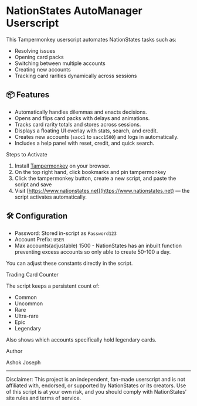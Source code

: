 # NationStates AutoManager Userscript

This Tampermonkey userscript automates NationStates tasks such as:
- Resolving issues
- Opening card packs
- Switching between multiple accounts
- Creating new accounts
- Tracking card rarities dynamically across sessions

## 📦 Features

- Automatically handles dilemmas and enacts decisions.
- Opens and flips card packs with delays and animations.
- Tracks card rarity totals and stores across sessions.
- Displays a floating UI overlay with stats, search, and credit.
- Creates new accounts (`sacc1` to `sacc1500`) and logs in automatically.
- Includes a help panel with reset, credit, and quick search.

Steps to Activate

1. Install [Tampermonkey](https://www.tampermonkey.net/) on your browser.
2. On the top right hand, click bookmarks and pin tampermonkey
3. Click the tampermonkey button, create a new script, and paste the script and save
4. Visit [https://www.nationstates.net](https://www.nationstates.net) — the script activates automatically.

## 🛠️ Configuration

- Password: Stored in-script as `Password123`
- Account Prefix: `USER`
- Max accounts(adjustable) 1500 - NationStates has an inbuilt function preventing excess accounts so only able to create 50-100 a day.

You can adjust these constants directly in the script.

Trading Card Counter

The script keeps a persistent count of:
- Common
- Uncommon
- Rare
- Ultra-rare
- Epic
- Legendary

Also shows which accounts specifically hold legendary cards.

Author

Ashok Joseph

---
Disclaimer:
This project is an independent, fan-made userscript and is not affiliated with, endorsed, or supported by NationStates or its creators. Use of this script is at your own risk, and you should comply with NationStates’ site rules and terms of service.
